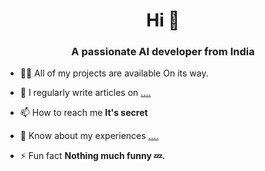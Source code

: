 <h1 align="center">Hi 👋</h1>
<h3 align="center">A passionate AI developer from India</h3>

- 👨‍💻 All of my projects are available On its way.

- 📝 I regularly write articles on [....](....)

- 📫 How to reach me **It's secret**

- 📄 Know about my experiences [....](....)

- ⚡ Fun fact **Nothing much funny 💤.**


